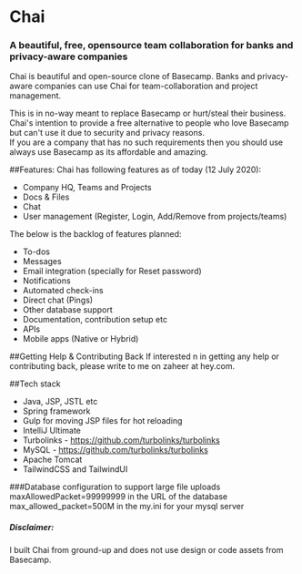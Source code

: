 # Chai 
### A beautiful, free, opensource team collaboration for banks and privacy-aware companies
Chai is beautiful and open-source clone of Basecamp. Banks and privacy-aware companies can use Chai for team-collaboration and project management. 

This is in no-way meant to replace Basecamp or hurt/steal their business. 
Chai's intention to provide a free alternative to people who love Basecamp but can't use it due to security and privacy reasons.  
If you are a company that has no such requirements then you should use always use Basecamp as its affordable and amazing.

##Features:
Chai has following features as of today (12 July 2020):
- Company HQ, Teams and Projects
- Docs & Files
- Chat
- User management (Register, Login, Add/Remove from projects/teams)

The below is the backlog of features planned:
- To-dos
- Messages
- Email integration (specially for Reset password)
- Notifications
- Automated check-ins
- Direct chat (Pings)
- Other database support
- Documentation, contribution setup etc
- APIs
- Mobile apps (Native or Hybrid)

##Getting Help & Contributing Back
If interested n in getting any help or contributing back, please write to me on zaheer at hey.com.

 
##Tech stack
* Java, JSP, JSTL etc
* Spring framework
* Gulp for moving JSP files for hot reloading
* IntelliJ Ultimate
* Turbolinks - https://github.com/turbolinks/turbolinks
* MySQL - https://github.com/turbolinks/turbolinks
* Apache Tomcat
* TailwindCSS and TailwindUI


###Database configuration to support large file uploads
maxAllowedPacket=99999999 in the URL of the database
max_allowed_packet=500M in the my.ini for your mysql server


##### Disclaimer: 
I built Chai from ground-up and does not use design or code assets from Basecamp.